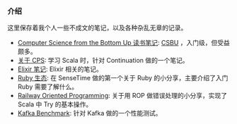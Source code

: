 ### 介绍

这里保存着我个人一些不成文的笔记，以及各种杂乱无章的记录。

- [Computer Science from the Bottom Up 读书笔记](./csbu): [CSBU](http://www.bottomupcs.com) ，入门级，但受益颇多。
- [关于 CPS](./about-cps): 学习 Scala 时，针对 Continuation 做的一个笔记。
- [Elixir 笔记](./about-elixir):  Elixir 相关的笔记。
- [Ruby 生态](./ruby-ecosystem): 在 SenseTime 做的第一个关于 Ruby 的小分享，主要介绍了入门 Ruby 需要了解什么。
- [Railway Oriented Programming](./railway-oriented-programming): 关于用 ROP 做错误处理的小分享，实现了 Scala 中 Try 的基本操作。
- [Kafka Benchmark](https://github.com/lerencao/kafka-benchmark-runner): 针对 Kafka 做的一个性能测试。
